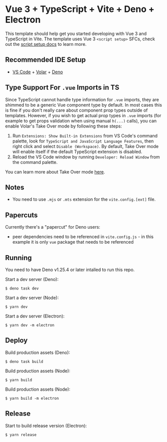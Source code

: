 # Vue 3 + TypeScript + Vite + Deno + Electron

This template should help get you started developing with Vue 3 and TypeScript in Vite. The template uses Vue 3 `<script setup>` SFCs, check out the [script setup docs](https://v3.vuejs.org/api/sfc-script-setup.html#sfc-script-setup) to learn more.

## Recommended IDE Setup

- [VS Code](https://code.visualstudio.com/) + [Volar](https://marketplace.visualstudio.com/items?itemName=Vue.volar) + [Deno](https://marketplace.visualstudio.com/items?itemName=denoland.vscode-deno)

## Type Support For `.vue` Imports in TS

Since TypeScript cannot handle type information for `.vue` imports, they are shimmed to be a generic Vue component type by default. In most cases this is fine if you don't really care about component prop types outside of templates. However, if you wish to get actual prop types in `.vue` imports (for example to get props validation when using manual `h(...)` calls), you can enable Volar's Take Over mode by following these steps:

1. Run `Extensions: Show Built-in Extensions` from VS Code's command palette, look for `TypeScript and JavaScript Language Features`, then right click and select `Disable (Workspace)`. By default, Take Over mode will enable itself if the default TypeScript extension is disabled.
2. Reload the VS Code window by running `Developer: Reload Window` from the command palette.

You can learn more about Take Over mode [here](https://github.com/johnsoncodehk/volar/discussions/471).

## Notes

- You need to use `.mjs` or `.mts` extension for the `vite.config.[ext]` file.

## Papercuts

Currently there's a "papercut" for Deno users:

- peer dependencies need to be referenced in `vite.config.js` - in this example
  it is only `vue` package that needs to be referenced

## Running

You need to have Deno v1.25.4 or later intalled to run this repo.

Start a dev server (Deno):

```
$ deno task dev
```

Start a dev server (Node):

```
$ yarn dev
```

Start a dev server (Electron):

```
$ yarn dev -m electron
```


## Deploy

Build production assets (Deno):

```
$ deno task build
```

Build production assets (Node):

```
$ yarn build
```

Build production assets (Node):

```
$ yarn build -m electron
```


## Release

Start to build release version (Electron):

```
$ yarn release
```